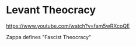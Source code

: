 # Levant Theocracy 

https://www.youtube.com/watch?v=fam5wRXcoQE

Zappa defines "Fascist Theocracy"


